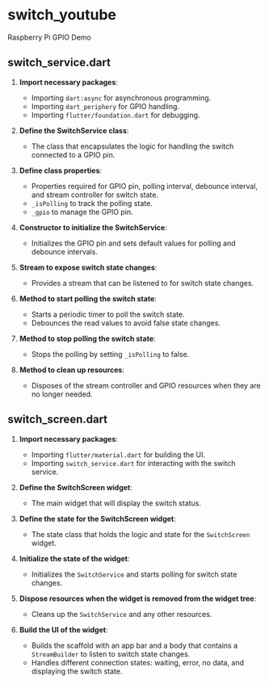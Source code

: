 # switch_youtube

Raspberry Pi GPIO Demo

## switch_service.dart

1. **Import necessary packages**:
    - Importing `dart:async` for asynchronous programming.
    - Importing `dart_periphery` for GPIO handling.
    - Importing `flutter/foundation.dart` for debugging.

2. **Define the SwitchService class**:
    - The class that encapsulates the logic for handling the switch connected to a GPIO pin.

3. **Define class properties**:
    - Properties required for GPIO pin, polling interval, debounce interval, and stream controller for switch state.
    - `_isPolling` to track the polling state.
    - `_gpio` to manage the GPIO pin.

4. **Constructor to initialize the SwitchService**:
    - Initializes the GPIO pin and sets default values for polling and debounce intervals.

5. **Stream to expose switch state changes**:
    - Provides a stream that can be listened to for switch state changes.

6. **Method to start polling the switch state**:
    - Starts a periodic timer to poll the switch state.
    - Debounces the read values to avoid false state changes.

7. **Method to stop polling the switch state**:
    - Stops the polling by setting `_isPolling` to false.

8. **Method to clean up resources**:
    - Disposes of the stream controller and GPIO resources when they are no longer needed.

## switch_screen.dart

1. **Import necessary packages**:
    - Importing `flutter/material.dart` for building the UI.
    - Importing `switch_service.dart` for interacting with the switch service.

2. **Define the SwitchScreen widget**:
    - The main widget that will display the switch status.

3. **Define the state for the SwitchScreen widget**:
    - The state class that holds the logic and state for the `SwitchScreen` widget.

4. **Initialize the state of the widget**:
    - Initializes the `SwitchService` and starts polling for switch state changes.

5. **Dispose resources when the widget is removed from the widget tree**:
    - Cleans up the `SwitchService` and any other resources.

6. **Build the UI of the widget**:
    - Builds the scaffold with an app bar and a body that contains a `StreamBuilder` to listen to switch state changes.
    - Handles different connection states: waiting, error, no data, and displaying the switch state.
